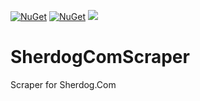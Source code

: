 [![NuGet](https://img.shields.io/nuget/v/SherdogComScraper.svg)](https://www.nuget.org/packages/SherdogComScraper) 
[![NuGet](https://img.shields.io/nuget/dt/SherdogComScraper.svg)](https://www.nuget.org/packages/SherdogComScraper)
![](https://vistr.dev/badge?repo=tomaszcekalo.SherdogComScraper)

# SherdogComScraper
Scraper for Sherdog.Com
